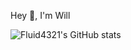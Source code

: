 Hey 👋, I'm Will


![Fluid4321's GitHub stats](https://github-readme-stats.vercel.app/api?username=fluid4321&show_icons=true&theme=tokyonight)
